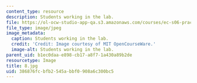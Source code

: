 ```yaml
---
content_type: resource
description: Students working in the lab.
file: https://ol-ocw-studio-app-qa.s3.amazonaws.com/courses/ec-s06-practical-electronics-fall-2004/386876fcbfb2545abbf0908a6c300bc5_8.jpg
file_type: image/jpeg
image_metadata:
  caption: Students working in the lab.
  credit: 'Credit: Image courtesy of MIT OpenCourseWare.'
  image-alt: Students working in the lab.
parent_uid: b1ec0daa-e898-cb17-a8f7-1a430a89b2de
resourcetype: Image
title: 8.jpg
uid: 386876fc-bfb2-545a-bbf0-908a6c300bc5
---
```

